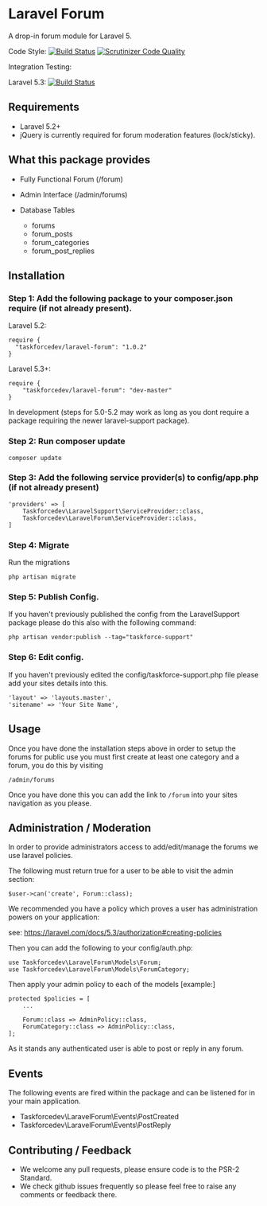 # Laravel Forum
A drop-in forum module for Laravel 5.

Code Style: [![Build Status](https://travis-ci.org/taskforcedev/laravel-forum.svg?branch=master)](https://travis-ci.org/taskforcedev/laravel-forum) [![Scrutinizer Code Quality](https://scrutinizer-ci.com/g/taskforcedev/laravel-forum/badges/quality-score.png?b=master)](https://scrutinizer-ci.com/g/taskforcedev/laravel-forum/?branch=master)

Integration Testing:

Laravel 5.3: [![Build Status](https://travis-ci.org/taskforcedev-testing/laravel-53-forum.svg?branch=master)](https://travis-ci.org/taskforcedev-testing/laravel-53-forum)

## Requirements
 - Laravel 5.2+
 - jQuery is currently required for forum moderation features (lock/sticky).

## What this package provides
 - Fully Functional Forum (/forum)
 - Admin Interface (/admin/forums)

 - Database Tables
   - forums
   - forum_posts
   - forum_categories
   - forum_post_replies

## Installation

### Step 1: Add the following package to your composer.json require (if not already present).

Laravel 5.2:

    require {
      "taskforcedev/laravel-forum": "1.0.2"
    }
    
Laravel 5.3+:

    require {
        "taskforcedev/laravel-forum": "dev-master"
    }

In development (steps for 5.0-5.2 may work as long as you dont require a package requiring the newer laravel-support package).

### Step 2: Run composer update

    composer update

### Step 3: Add the following service provider(s) to config/app.php (if not already present)

    'providers' => [
        Taskforcedev\LaravelSupport\ServiceProvider::class,
        Taskforcedev\LaravelForum\ServiceProvider::class,
    ]

### Step 4: Migrate

Run the migrations

    php artisan migrate

### Step 5: Publish Config.
If you haven't previously published the config from the LaravelSupport package please do this also with the following command:

    php artisan vendor:publish --tag="taskforce-support"

### Step 6: Edit config.
If you haven't previously edited the config/taskforce-support.php file please add your sites details into this.

    'layout' => 'layouts.master',
    'sitename' => 'Your Site Name',

## Usage

Once you have done the installation steps above in order to setup the forums for public use you must first create at least one category and a forum, you do this by visiting

    /admin/forums

Once you have done this you can add the link to <code>/forum</code> into your sites navigation as you please.

## Administration / Moderation
In order to provide administrators access to add/edit/manage the forums we use laravel policies.

The following must return true for a user to be able to visit the admin section:

    $user->can('create', Forum::class);

We recommended you have a policy which proves a user has administration powers on your application:

see: https://laravel.com/docs/5.3/authorization#creating-policies

Then you can add the following to your config/auth.php:

    use Taskforcedev\LaravelForum\Models\Forum;
    use Taskforcedev\LaravelForum\Models\ForumCategory;

Then apply your admin policy to each of the models [example:]

    protected $policies = [
        ...
        
        Forum::class => AdminPolicy::class,
        ForumCategory::class => AdminPolicy::class,
    ];

As it stands any authenticated user is able to post or reply in any forum.

## Events

The following events are fired within the package and can be listened for in your main application.

 - Taskforcedev\LaravelForum\Events\PostCreated
 - Taskforcedev\LaravelForum\Events\PostReply

## Contributing / Feedback
 - We welcome any pull requests, please ensure code is to the PSR-2 Standard.
 - We check github issues frequently so please feel free to raise any comments or feedback there.

